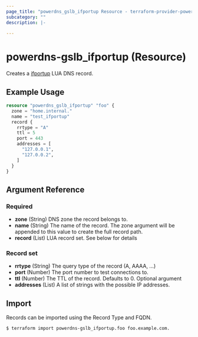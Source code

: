 ```yaml
---
page_title: "powerdns_gslb_ifportup Resource - terraform-provider-powerdns_gslb"
subcategory: ""
description: |-
  
---
```


# powerdns-gslb_ifportup (Resource)

Creates a [ifportup](https://doc.powerdns.com/authoritative/lua-records/functions.html#ifportup) LUA DNS record. 

## Example Usage

```terraform
resource "powerdns_gslb_ifportup" "foo" {
  zone = "home.internal."
  name = "test_ifportup"
  record {
    rrtype = "A"
    ttl = 5
    port = 443
    addresses = [ 
      "127.0.0.1",
      "127.0.0.2",
    ]
  }
}
```

## Argument Reference

### Required

- **zone** (String) DNS zone the record belongs to.
- **name** (String)  The name of the record. The zone argument will be appended to this value to create the full record path.
- **record** (List) LUA record set. See below for details

### Record set

- **rrtype** (String) The query type of the record (A, AAAA, ...)
- **port** (Number) The port number to test connections to.
- **ttl** (Number) The TTL of the record. Defaults to 0. Optional argument
- **addresses** (List) A list of strings with the possible IP addresses.

## Import

Records can be imported using the Record Type and FQDN.

```
$ terraform import powerdns-gslb_ifportup.foo foo.example.com.
```
